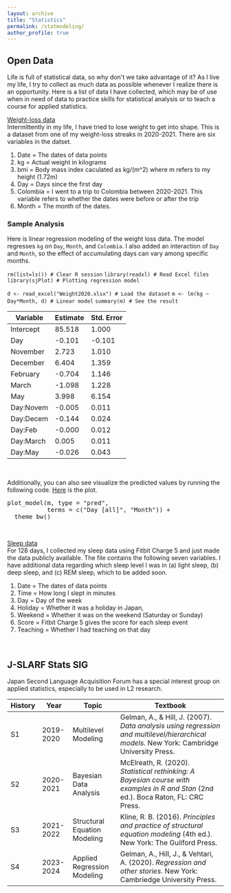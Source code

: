 ```yaml
---
layout: archive
title: "Statistics"
permalink: /statmodeling/
author_profile: true
---
```


## Open Data
Life is full of statistical data, so why don't we take advantage of it? As I live my life, I try to collect as much data as possible whenever I realize there is an opportunity. Here is a list of data I have collected, which may be of use when in need of data to practice skills for statistical analysis or to teach a course for applied statistics.
<br>

[Weight-loss data](https://github.com/maieryo/research/tree/weightloss)<br>
Intermittently in my life, I have tried to lose weight to get into shape. This is a dataset from one of my weight-loss streaks in 2020-2021. There are six variables in the datset.
1. Date = The dates of data points
2. kg = Actual weight in kilograms
3. bmi = Body mass index caculated as kg/(m^2) where m refers to my height (1.72m)
4. Day = Days since the first day
5. Colombia = I went to a trip to Colombia between 2020-2021. This variable refers to whether the dates were before or after the trip
6. Month = The month of the dates.

### Sample Analysis
Here is linear regression modeling of the weight loss data. The model regresses `kg` on `Day`, `Month`, and `Colombia`. I also added an interaction of `Day` and `Month`, so the effect of accumulating days can vary among specific months.


`rm(list=ls()) # Clear R session`
`library(readxl) # Read Excel files`
`library(sjPlot) # Plotting regression model`

`d <- read_excel("Weight2020.xlsx") # Load the dataset`
`m <- lm(kg ~ Day*Month, d) # Linear model`
`summary(m) # See the result`


| Variable  | Estimate | Std. Error |
| --------  | ---------| -----------|
| Intercept | 85.518    | 1.000     |
| Day       | -0.101    | -0.101    |
| November  | 2.723     | 1.010     |
| December  | 6.404     | 1.359     |
| February  | -0.704    | 1.146     |
| March     | -1.098    | 1.228     |
| May       | 3.998     | 6.154     |
| Day:Novem | -0.005    | 0.011     |
| Day:Decem | -0.144    | 0.024     |
| Day:Feb   | -0.000    | 0.012     |
| Day:March | 0.005     | 0.011     | 
| Day:May   | -0.026    | 0.043     |

<br>

Additionally, you can also see visualize the predicted values by running the following code. [Here](https://github.com/maieryo/maieryo.github.io/blob/master/_pages/kgMonth.png) is the plot.
<pre>
plot_model(m, type = "pred",
           terms = c("Day [all]", "Month")) +
  theme_bw()
</pre>
<br>

[Sleep data](https://github.com/maieryo/research/tree/sleep)<br>
For 128 days, I collected my sleep data using Fitbit Charge 5 and just made the data publicly available. The file contains the following seven variables. I have additional data regarding which sleep level I was in (a) light sleep, (b) deep sleep, and (c) REM sleep, which to be added soon. 
1. Date = The dates of data points
2. Time = How long I slept in minutes
3. Day = Day of the week
4. Holiday = Whether it was a holiday in Japan,
5. Weekend = Whether it was on the weekend (Saturday or Sunday)
6. Score = Fitbit Charge 5 gives the score for each sleep event
7. Teaching = Whether I had teaching on that day
<br>

## J-SLARF Stats SIG
Japan Second Language Acquisition Forum has a special interest group on applied statistics, especially to be used in L2 research. 

| History | Year        | Topic                          |Textbook    |
| --------| ------------| -------------------------------|------------|
| S1      | 2019-2020   | Multilevel Modeling            | Gelman, A., & Hill, J. (2007). *Data analysis using regression and multilevel/hierarchical models*. New York: Cambridge University Press. |
| S2      | 2020-2021   | Bayesian Data Analysis   | McElreath, R. (2020). *Statistical rethinking: A Bayesian course with examples in R and Stan* (2nd ed.). Boca Raton, FL: CRC Press.          |
| S3      | 2021-2022   | Structural Equation Modeling   | Kline, R. B. (2016). *Principles and practice of structural equation modeling* (4th ed.). New York: The Guilford Press.                  |
| S4      | 2023-2024   | Applied Regression Modeling    | Gelman, A., Hill, J., & Vehtari, A. (2020). *Regression and other stories*. New York: Cambriedge University Press.                   |
